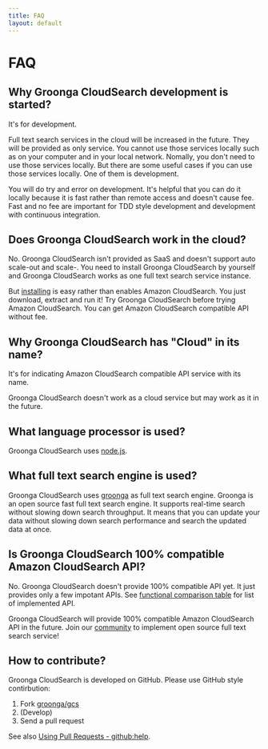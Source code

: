 ```yaml
---
title: FAQ
layout: default
---
```


# FAQ

## Why Groonga CloudSearch development is started?

It's for development.

Full text search services in the cloud will be increased in the
future. They will be provided as only service. You cannot use those
services locally such as on your computer and in your local
network. Nomally, you don't need to use those services locally. But
there are some useful cases if you can use those services locally. One
of them is development.

You will do try and error on development. It's helpful that you can do
it locally because it is fast rather than remote access and doesn't
cause fee. Fast and no fee are important for TDD style development and
development with continuous integration.

## Does Groonga CloudSearch work in the cloud?

No. Groonga CloudSearch isn't provided as SaaS and doesn't support
auto scale-out and scale-. You need to install Groonga CloudSearch by yourself
and Groonga CloudSearch works as one full text search service
instance.

But [installing](../install/) is easy rather than enables Amazon
CloudSearch. You just download, extract and run it! Try Groonga
CloudSearch before trying Amazon CloudSearch. You can get Amazon
CloudSearch compatible API without fee.

## Why Groonga CloudSearch has "Cloud" in its name?

It's for indicating Amazon CloudSearch compatible API service with its
name.

Groonga CloudSearch doesn't work as a cloud service but may work as it
in the future.

## What language processor is used?

Groonga CloudSearch uses [node.js](http://nodejs.org/).

## What full text search engine is used?

Groonga CloudSearch uses [groonga](http://groonga.org/) as full text
search engine. Groonga is an open source fast full text search
engine. It supports real-time search without slowing down search
throughput. It means that you can update your data without slowing
down search performance and search the updated data at once.

## Is Groonga CloudSearch 100% compatible Amazon CloudSearch API?

No. Groonga CloudSearch doesn't provide 100% compatible API yet.  It
just provides only a few impotant APIs. See [functional comparison
table](../#functional-comparison) for list of implemented API.

Groonga CloudSearch will provide 100% compatible Amazon CloudSearch
API in the future. Join our [community](../community/) to implement
open source full text search service!

## How to contribute?

Groonga CloudSearch is developed on GitHub. Please use GitHub style
contirbution:

1. Fork [groonga/gcs](https://github.com/groonga/gcs)
2. (Develop)
3. Send a pull request

See also [Using Pull Requests -
github:help](https://help.github.com/articles/using-pull-requests).
